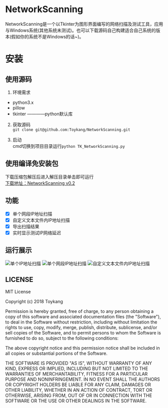 # NetworkScanning
NetworkScanning是一个以Tkinter为图形界面编写的网络扫描及测试工具，应用与Windows系统(其他系统未测试)。也可以下载源码自己构建适合自己系统的版本(假如你的系统不是Windows的话~)。

# 安装
## 使用源码

1. 环境需求
- python3.x
- pillow
- tkinter           ————python默认库

2. 获取源码  
`git clone git@github.com:Toykang/NetworkScanning.git`

3. 启动  
cmd切换到项目目录运行`python TK_NetworkScanning.py` 

## 使用编译免安装包
下载压缩包解压后进入解压目录单击即可运行  
[下载地址：NetworkScanning v0.2](https://pan.baidu.com/s/1Tpjr791G7P0DgN8jI_YMyQ)

## 功能
- [x] 单个网段IP地址扫描
- [x] 自定义文本文件内IP地址扫描
- [x] 导出扫描结果
- [x] 实时显示测试IP网络延迟

## 运行展示
![单个IP地址扫描](https://raw.githubusercontent.com/Toykang/NetworkScanning/master/Doc_Image/main_page.PNG)
![单个网段IP地址扫描](https://raw.githubusercontent.com/Toykang/NetworkScanning/master/Doc_Image/IP_test.PNG)
![自定义文本文件内IP地址扫描](https://raw.githubusercontent.com/Toykang/NetworkScanning/master/Doc_Image/txt_IP_test.PNG)

## LICENSE
MIT License

Copyright (c) 2018 Toykang

Permission is hereby granted, free of charge, to any person obtaining a copy
of this software and associated documentation files (the "Software"), to deal
in the Software without restriction, including without limitation the rights
to use, copy, modify, merge, publish, distribute, sublicense, and/or sell
copies of the Software, and to permit persons to whom the Software is
furnished to do so, subject to the following conditions:

The above copyright notice and this permission notice shall be included in all
copies or substantial portions of the Software.

THE SOFTWARE IS PROVIDED "AS IS", WITHOUT WARRANTY OF ANY KIND, EXPRESS OR
IMPLIED, INCLUDING BUT NOT LIMITED TO THE WARRANTIES OF MERCHANTABILITY,
FITNESS FOR A PARTICULAR PURPOSE AND NONINFRINGEMENT. IN NO EVENT SHALL THE
AUTHORS OR COPYRIGHT HOLDERS BE LIABLE FOR ANY CLAIM, DAMAGES OR OTHER
LIABILITY, WHETHER IN AN ACTION OF CONTRACT, TORT OR OTHERWISE, ARISING FROM,
OUT OF OR IN CONNECTION WITH THE SOFTWARE OR THE USE OR OTHER DEALINGS IN THE
SOFTWARE.